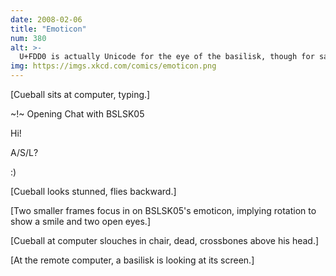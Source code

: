 ```yaml
---
date: 2008-02-06
title: "Emoticon"
num: 380
alt: >-
  U+FDD0 is actually Unicode for the eye of the basilisk, though for safety reasons no font actually renders it.
img: https://imgs.xkcd.com/comics/emoticon.png
---
```

[Cueball sits at computer, typing.]

~!~ Opening Chat with BSLSK05

<NICKM> Hi!

<NICKM> A/S/L?

<BSLSK05> :)

[Cueball looks stunned, flies backward.]

[Two smaller frames focus in on BSLSK05's emoticon, implying rotation to show a smile and two open eyes.]

[Cueball at computer slouches in chair, dead, crossbones above his head.]

[At the remote computer, a basilisk is looking at its screen.]
